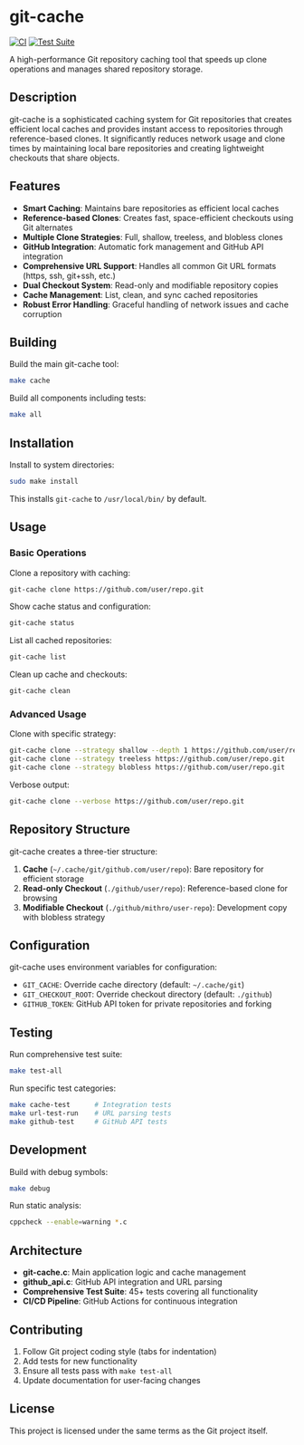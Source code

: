 # git-cache

[![CI](https://github.com/mithro/git-cache/actions/workflows/ci.yml/badge.svg)](https://github.com/mithro/git-cache/actions/workflows/ci.yml)
[![Test Suite](https://github.com/mithro/git-cache/actions/workflows/test.yml/badge.svg)](https://github.com/mithro/git-cache/actions/workflows/test.yml)

A high-performance Git repository caching tool that speeds up clone operations and manages shared repository storage.

## Description

git-cache is a sophisticated caching system for Git repositories that creates efficient local caches and provides instant access to repositories through reference-based clones. It significantly reduces network usage and clone times by maintaining local bare repositories and creating lightweight checkouts that share objects.

## Features

- **Smart Caching**: Maintains bare repositories as efficient local caches
- **Reference-based Clones**: Creates fast, space-efficient checkouts using Git alternates
- **Multiple Clone Strategies**: Full, shallow, treeless, and blobless clones
- **GitHub Integration**: Automatic fork management and GitHub API integration  
- **Comprehensive URL Support**: Handles all common Git URL formats (https, ssh, git+ssh, etc.)
- **Dual Checkout System**: Read-only and modifiable repository copies
- **Cache Management**: List, clean, and sync cached repositories
- **Robust Error Handling**: Graceful handling of network issues and cache corruption

## Building

Build the main git-cache tool:
```bash
make cache
```

Build all components including tests:
```bash
make all
```

## Installation

Install to system directories:
```bash
sudo make install
```

This installs `git-cache` to `/usr/local/bin/` by default.

## Usage

### Basic Operations

Clone a repository with caching:
```bash
git-cache clone https://github.com/user/repo.git
```

Show cache status and configuration:
```bash
git-cache status
```

List all cached repositories:
```bash
git-cache list
```

Clean up cache and checkouts:
```bash
git-cache clean
```

### Advanced Usage

Clone with specific strategy:
```bash
git-cache clone --strategy shallow --depth 1 https://github.com/user/repo.git
git-cache clone --strategy treeless https://github.com/user/repo.git
git-cache clone --strategy blobless https://github.com/user/repo.git
```

Verbose output:
```bash
git-cache clone --verbose https://github.com/user/repo.git
```

## Repository Structure

git-cache creates a three-tier structure:

1. **Cache** (`~/.cache/git/github.com/user/repo`): Bare repository for efficient storage
2. **Read-only Checkout** (`./github/user/repo`): Reference-based clone for browsing
3. **Modifiable Checkout** (`./github/mithro/user-repo`): Development copy with blobless strategy

## Configuration

git-cache uses environment variables for configuration:

- `GIT_CACHE`: Override cache directory (default: `~/.cache/git`)
- `GIT_CHECKOUT_ROOT`: Override checkout directory (default: `./github`)
- `GITHUB_TOKEN`: GitHub API token for private repositories and forking

## Testing

Run comprehensive test suite:
```bash
make test-all
```

Run specific test categories:
```bash
make cache-test      # Integration tests
make url-test-run    # URL parsing tests  
make github-test     # GitHub API tests
```

## Development

Build with debug symbols:
```bash
make debug
```

Run static analysis:
```bash
cppcheck --enable=warning *.c
```

## Architecture

- **git-cache.c**: Main application logic and cache management
- **github_api.c**: GitHub API integration and URL parsing
- **Comprehensive Test Suite**: 45+ tests covering all functionality
- **CI/CD Pipeline**: GitHub Actions for continuous integration

## Contributing

1. Follow Git project coding style (tabs for indentation)
2. Add tests for new functionality  
3. Ensure all tests pass with `make test-all`
4. Update documentation for user-facing changes

## License

This project is licensed under the same terms as the Git project itself.